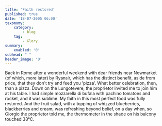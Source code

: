 ```yaml
---
title: 'Faith restored'
published: true
date: '18-07-2005 06:00'
taxonomy:
    category:
        - blog
    tag:
        - Glory
summary:
    enabled: '0'
subhead: " "
header_image: '0'
--- 
```


Back in Rome after a wonderful weekend with dear friends near Newmarket (of which, more later) by Ryanair, which has the distinct benefit, aside from price, that they don't try and feed you 'pizza'. What better celebration, then, than a pizza. Down on the Lungotevere, the proprietor invited me to join him at his table. I had simple mozzarella di bufala with pachino tomatoes and rocket, and it was sublime. My faith in this most perfect food was fully restored. And the fruit salad, with a topping of whizzed blueberries, blackberries and cream, was refreshing beyond belief, on a day when, so Giorgio the proprietor told me, the thermometer in the shade on his balcony touched 38°C.
